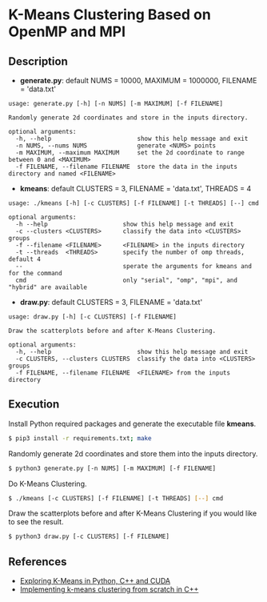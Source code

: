# K-Means Clustering Based on OpenMP and MPI

## Description
- **generate.py**: default NUMS = 10000, MAXIMUM = 1000000, FILENAME = 'data.txt' 
```console
usage: generate.py [-h] [-n NUMS] [-m MAXIMUM] [-f FILENAME]

Randomly generate 2d coordinates and store in the inputs directory.

optional arguments:
  -h, --help                        show this help message and exit
  -n NUMS, --nums NUMS              generate <NUMS> points
  -m MAXIMUM, --maximum MAXIMUM     set the 2d coordinate to range between 0 and <MAXIMUM>
  -f FILENAME, --filename FILENAME  store the data in the inputs directory and named <FILENAME>
```

- **kmeans**: default CLUSTERS = 3, FILENAME = 'data.txt', THREADS = 4
```console
usage: ./kmeans [-h] [-c CLUSTERS] [-f FILENAME] [-t THREADS] [--] cmd

optional arguments:
  -h --help                     show this help message and exit
  -c --clusters <CLUSTERS>      classify the data into <CLUSTERS> groups
  -f --filename <FILENAME>      <FILENAME> in the inputs directory
  -t --threads  <THREADS>       specify the number of omp threads, default 4
  --                            sperate the arguments for kmeans and for the command
  cmd                           only "serial", "omp", "mpi", and "hybrid" are available
```

- **draw.py**: default CLUSTERS = 3, FILENAME = 'data.txt'
```console
usage: draw.py [-h] [-c CLUSTERS] [-f FILENAME]

Draw the scatterplots before and after K-Means Clustering.

optional arguments:
  -h, --help                        show this help message and exit
  -c CLUSTERS, --clusters CLUSTERS  classify the data into <CLUSTERS> groups
  -f FILENAME, --filename FILENAME  <FILENAME> from the inputs directory
```

## Execution
Install Python required packages and generate the executable file **kmeans**.
```bash
$ pip3 install -r requirements.txt; make 
```

Randomly generate 2d coordinates and store them into the inputs directory.
```bash
$ python3 generate.py [-n NUMS] [-m MAXIMUM] [-f FILENAME]
```

Do K-Means Clustering.
```bash
$ ./kmeans [-c CLUSTERS] [-f FILENAME] [-t THREADS] [--] cmd
```

Draw the scatterplots before and after K-Means Clustering if you would like to see the result.
```bash
$ python3 draw.py [-c CLUSTERS] [-f FILENAME]
```

## References
- [Exploring K-Means in Python, C++ and CUDA](www.goldsborough.me/c++/python/cuda/2017/09/10/20-32-46-exploring_k-means_in_python,_c++_and_cuda/)
- [Implementing k-means clustering from scratch in C++](https://reasonabledeviations.com/2019/10/02/k-means-in-cpp/)
